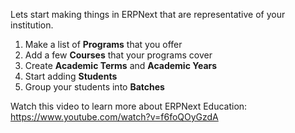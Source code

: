 Lets start making things in ERPNext that are representative of your institution.

1. Make a list of **Programs** that you offer
1. Add a few **Courses** that your programs cover
1. Create **Academic Terms** and **Academic Years**
1. Start adding **Students**
1. Group your students into **Batches**

Watch this video to learn more about ERPNext Education: https://www.youtube.com/watch?v=f6foQOyGzdA
